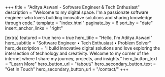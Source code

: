 +++
title = "Aditya Aswani - Software Engineer & Tech Enthusiast"
description = "Welcome to my digital space. I'm a passionate software engineer who loves building innovative solutions and sharing knowledge through code."
template = "index.html"
paginate_by = 6
sort_by = "date"
insert_anchor_links = "right"

[extra]
featured = true
hero = true
hero_title = "Hello, I'm Aditya Aswani"
hero_subtitle = "Software Engineer • Tech Enthusiast • Problem Solver"
hero_description = "I build innovative digital solutions and love exploring the intersection of technology and creativity. Welcome to my corner of the internet where I share my journey, projects, and insights."
hero_button_text = "Learn More"
hero_button_url = "/about/"
hero_secondary_button_text = "Get In Touch"
hero_secondary_button_url = "/contact/"
+++
